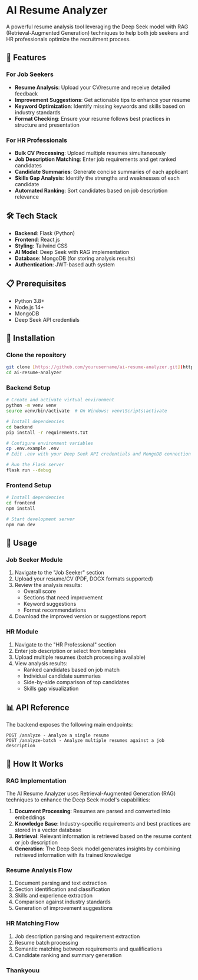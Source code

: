 # AI Resume Analyzer

A powerful resume analysis tool leveraging the Deep Seek model with RAG (Retrieval-Augmented Generation) techniques to help both job seekers and HR professionals optimize the recruitment process.

## 🚀 Features

### For Job Seekers

- **Resume Analysis**: Upload your CV/resume and receive detailed feedback
- **Improvement Suggestions**: Get actionable tips to enhance your resume
- **Keyword Optimization**: Identify missing keywords and skills based on industry standards
- **Format Checking**: Ensure your resume follows best practices in structure and presentation

### For HR Professionals

- **Bulk CV Processing**: Upload multiple resumes simultaneously
- **Job Description Matching**: Enter job requirements and get ranked candidates
- **Candidate Summaries**: Generate concise summaries of each applicant
- **Skills Gap Analysis**: Identify the strengths and weaknesses of each candidate
- **Automated Ranking**: Sort candidates based on job description relevance

## 🛠️ Tech Stack

- **Backend**: Flask (Python)
- **Frontend**: React.js
- **Styling**: Tailwind CSS
- **AI Model**: Deep Seek with RAG implementation
- **Database**: MongoDB (for storing analysis results)
- **Authentication**: JWT-based auth system

## 📋 Prerequisites

- Python 3.8+
- Node.js 14+
- MongoDB
- Deep Seek API credentials

## 🔧 Installation

### Clone the repository

```bash
git clone [https://github.com/yourusername/ai-resume-analyzer.git](https://github.com/LakhteHasnain/AI-Resume-Analyzer.git)
cd ai-resume-analyzer
```

### Backend Setup

```bash
# Create and activate virtual environment
python -m venv venv
source venv/bin/activate  # On Windows: venv\Scripts\activate

# Install dependencies
cd backend
pip install -r requirements.txt

# Configure environment variables
cp .env.example .env
# Edit .env with your Deep Seek API credentials and MongoDB connection string

# Run the Flask server
flask run --debug
```

### Frontend Setup

```bash
# Install dependencies
cd frontend
npm install

# Start development server
npm run dev
```

## 🚀 Usage

### Job Seeker Module

1. Navigate to the "Job Seeker" section
2. Upload your resume/CV (PDF, DOCX formats supported)
3. Review the analysis results:
   - Overall score
   - Sections that need improvement
   - Keyword suggestions
   - Format recommendations
4. Download the improved version or suggestions report

### HR Module

1. Navigate to the "HR Professional" section
2. Enter job description or select from templates
3. Upload multiple resumes (batch processing available)
4. View analysis results:
   - Ranked candidates based on job match
   - Individual candidate summaries
   - Side-by-side comparison of top candidates
   - Skills gap visualization

## 📊 API Reference

The backend exposes the following main endpoints:

```
POST /analyze - Analyze a single resume
POST /analyze-batch - Analyze multiple resumes against a job description

```



## 🧠 How It Works

### RAG Implementation

The AI Resume Analyzer uses Retrieval-Augmented Generation (RAG) techniques to enhance the Deep Seek model's capabilities:

1. **Document Processing**: Resumes are parsed and converted into embeddings
2. **Knowledge Base**: Industry-specific requirements and best practices are stored in a vector database
3. **Retrieval**: Relevant information is retrieved based on the resume content or job description
4. **Generation**: The Deep Seek model generates insights by combining retrieved information with its trained knowledge

### Resume Analysis Flow

1. Document parsing and text extraction
2. Section identification and classification
3. Skills and experience extraction
4. Comparison against industry standards
5. Generation of improvement suggestions

### HR Matching Flow

1. Job description parsing and requirement extraction
2. Resume batch processing
3. Semantic matching between requirements and qualifications
4. Candidate ranking and summary generation

### Thankyouu
